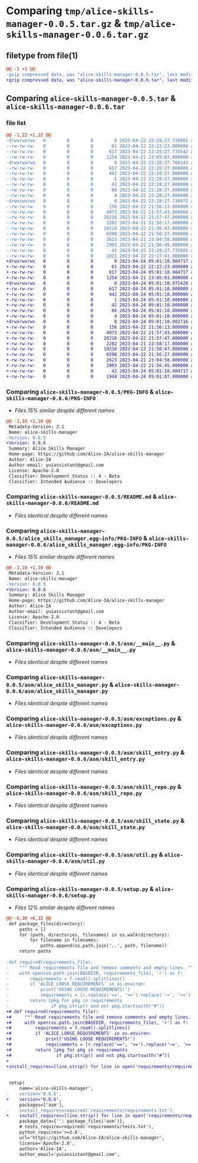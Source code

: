 # Comparing `tmp/alice-skills-manager-0.0.5.tar.gz` & `tmp/alice-skills-manager-0.0.6.tar.gz`

## filetype from file(1)

```diff
@@ -1 +1 @@
-gzip compressed data, was "alice-skills-manager-0.0.5.tar", last modified: Sat Apr 22 22:28:27 2023, max compression
+gzip compressed data, was "alice-skills-manager-0.0.6.tar", last modified: Mon Apr 24 05:01:10 2023, max compression
```

## Comparing `alice-skills-manager-0.0.5.tar` & `alice-skills-manager-0.0.6.tar`

### file list

```diff
@@ -1,22 +1,22 @@
-drwxrwxrwx   0        0        0        0 2023-04-22 22:28:27.735601 alice-skills-manager-0.0.5/
--rw-rw-rw-   0        0        0       61 2023-04-22 22:22:23.000000 alice-skills-manager-0.0.5/MANIFEST.in
--rw-rw-rw-   0        0        0      617 2023-04-22 22:28:27.733542 alice-skills-manager-0.0.5/PKG-INFO
--rw-rw-rw-   0        0        0     1254 2023-04-21 23:05:03.000000 alice-skills-manager-0.0.5/README.md
-drwxrwxrwx   0        0        0        0 2023-04-22 22:28:27.708343 alice-skills-manager-0.0.5/alice_skills_manager.egg-info/
--rw-rw-rw-   0        0        0      617 2023-04-22 22:28:27.000000 alice-skills-manager-0.0.5/alice_skills_manager.egg-info/PKG-INFO
--rw-rw-rw-   0        0        0      442 2023-04-22 22:28:27.000000 alice-skills-manager-0.0.5/alice_skills_manager.egg-info/SOURCES.txt
--rw-rw-rw-   0        0        0        1 2023-04-22 22:28:27.000000 alice-skills-manager-0.0.5/alice_skills_manager.egg-info/dependency_links.txt
--rw-rw-rw-   0        0        0       42 2023-04-22 22:28:27.000000 alice-skills-manager-0.0.5/alice_skills_manager.egg-info/entry_points.txt
--rw-rw-rw-   0        0        0       66 2023-04-22 22:28:27.000000 alice-skills-manager-0.0.5/alice_skills_manager.egg-info/requires.txt
--rw-rw-rw-   0        0        0        4 2023-04-22 22:28:27.000000 alice-skills-manager-0.0.5/alice_skills_manager.egg-info/top_level.txt
-drwxrwxrwx   0        0        0        0 2023-04-22 22:28:27.730972 alice-skills-manager-0.0.5/asm/
--rw-rw-rw-   0        0        0      156 2023-04-22 21:56:13.000000 alice-skills-manager-0.0.5/asm/__init__.py
--rw-rw-rw-   0        0        0     4073 2023-04-22 21:57:43.000000 alice-skills-manager-0.0.5/asm/__main__.py
--rw-rw-rw-   0        0        0    20216 2023-04-22 21:57:47.000000 alice-skills-manager-0.0.5/asm/alice_skills_manager.py
--rw-rw-rw-   0        0        0     2202 2023-04-21 22:58:17.000000 alice-skills-manager-0.0.5/asm/exceptions.py
--rw-rw-rw-   0        0        0    19210 2023-04-22 21:56:47.000000 alice-skills-manager-0.0.5/asm/skill_entry.py
--rw-rw-rw-   0        0        0     6598 2023-04-22 21:56:27.000000 alice-skills-manager-0.0.5/asm/skill_repo.py
--rw-rw-rw-   0        0        0     2623 2023-04-21 23:04:58.000000 alice-skills-manager-0.0.5/asm/skill_state.py
--rw-rw-rw-   0        0        0     2993 2023-04-22 21:56:45.000000 alice-skills-manager-0.0.5/asm/util.py
--rw-rw-rw-   0        0        0       42 2023-04-22 22:28:27.735601 alice-skills-manager-0.0.5/setup.cfg
--rw-rw-rw-   0        0        0     1822 2023-04-22 22:27:41.000000 alice-skills-manager-0.0.5/setup.py
+drwxrwxrwx   0        0        0        0 2023-04-24 05:01:10.984717 alice-skills-manager-0.0.6/
+-rw-rw-rw-   0        0        0       61 2023-04-22 22:22:23.000000 alice-skills-manager-0.0.6/MANIFEST.in
+-rw-rw-rw-   0        0        0      617 2023-04-24 05:01:10.984717 alice-skills-manager-0.0.6/PKG-INFO
+-rw-rw-rw-   0        0        0     1254 2023-04-21 23:05:03.000000 alice-skills-manager-0.0.6/README.md
+drwxrwxrwx   0        0        0        0 2023-04-24 05:01:10.975420 alice-skills-manager-0.0.6/alice_skills_manager.egg-info/
+-rw-rw-rw-   0        0        0      617 2023-04-24 05:01:10.000000 alice-skills-manager-0.0.6/alice_skills_manager.egg-info/PKG-INFO
+-rw-rw-rw-   0        0        0      442 2023-04-24 05:01:10.000000 alice-skills-manager-0.0.6/alice_skills_manager.egg-info/SOURCES.txt
+-rw-rw-rw-   0        0        0        1 2023-04-24 05:01:10.000000 alice-skills-manager-0.0.6/alice_skills_manager.egg-info/dependency_links.txt
+-rw-rw-rw-   0        0        0       42 2023-04-24 05:01:10.000000 alice-skills-manager-0.0.6/alice_skills_manager.egg-info/entry_points.txt
+-rw-rw-rw-   0        0        0       66 2023-04-24 05:01:10.000000 alice-skills-manager-0.0.6/alice_skills_manager.egg-info/requires.txt
+-rw-rw-rw-   0        0        0        4 2023-04-24 05:01:10.000000 alice-skills-manager-0.0.6/alice_skills_manager.egg-info/top_level.txt
+drwxrwxrwx   0        0        0        0 2023-04-24 05:01:10.982716 alice-skills-manager-0.0.6/asm/
+-rw-rw-rw-   0        0        0      156 2023-04-22 21:56:13.000000 alice-skills-manager-0.0.6/asm/__init__.py
+-rw-rw-rw-   0        0        0     4073 2023-04-22 21:57:43.000000 alice-skills-manager-0.0.6/asm/__main__.py
+-rw-rw-rw-   0        0        0    20216 2023-04-22 21:57:47.000000 alice-skills-manager-0.0.6/asm/alice_skills_manager.py
+-rw-rw-rw-   0        0        0     2202 2023-04-21 22:58:17.000000 alice-skills-manager-0.0.6/asm/exceptions.py
+-rw-rw-rw-   0        0        0    19210 2023-04-22 21:56:47.000000 alice-skills-manager-0.0.6/asm/skill_entry.py
+-rw-rw-rw-   0        0        0     6598 2023-04-22 21:56:27.000000 alice-skills-manager-0.0.6/asm/skill_repo.py
+-rw-rw-rw-   0        0        0     2623 2023-04-21 23:04:58.000000 alice-skills-manager-0.0.6/asm/skill_state.py
+-rw-rw-rw-   0        0        0     2993 2023-04-22 21:56:45.000000 alice-skills-manager-0.0.6/asm/util.py
+-rw-rw-rw-   0        0        0       42 2023-04-24 05:01:10.984717 alice-skills-manager-0.0.6/setup.cfg
+-rw-rw-rw-   0        0        0     1948 2023-04-24 05:01:07.000000 alice-skills-manager-0.0.6/setup.py
```

### Comparing `alice-skills-manager-0.0.5/PKG-INFO` & `alice-skills-manager-0.0.6/PKG-INFO`

 * *Files 15% similar despite different names*

```diff
@@ -1,10 +1,10 @@
 Metadata-Version: 2.1
 Name: alice-skills-manager
-Version: 0.0.5
+Version: 0.0.6
 Summary: Alice Skills Manager
 Home-page: https://github.com/Alice-IA/alice-skills-manager
 Author: Alice-IA
 Author-email: yuiassistant@gmail.com
 License: Apache-2.0
 Classifier: Development Status :: 4 - Beta
 Classifier: Intended Audience :: Developers
```

### Comparing `alice-skills-manager-0.0.5/README.md` & `alice-skills-manager-0.0.6/README.md`

 * *Files identical despite different names*

### Comparing `alice-skills-manager-0.0.5/alice_skills_manager.egg-info/PKG-INFO` & `alice-skills-manager-0.0.6/alice_skills_manager.egg-info/PKG-INFO`

 * *Files 15% similar despite different names*

```diff
@@ -1,10 +1,10 @@
 Metadata-Version: 2.1
 Name: alice-skills-manager
-Version: 0.0.5
+Version: 0.0.6
 Summary: Alice Skills Manager
 Home-page: https://github.com/Alice-IA/alice-skills-manager
 Author: Alice-IA
 Author-email: yuiassistant@gmail.com
 License: Apache-2.0
 Classifier: Development Status :: 4 - Beta
 Classifier: Intended Audience :: Developers
```

### Comparing `alice-skills-manager-0.0.5/asm/__main__.py` & `alice-skills-manager-0.0.6/asm/__main__.py`

 * *Files identical despite different names*

### Comparing `alice-skills-manager-0.0.5/asm/alice_skills_manager.py` & `alice-skills-manager-0.0.6/asm/alice_skills_manager.py`

 * *Files identical despite different names*

### Comparing `alice-skills-manager-0.0.5/asm/exceptions.py` & `alice-skills-manager-0.0.6/asm/exceptions.py`

 * *Files identical despite different names*

### Comparing `alice-skills-manager-0.0.5/asm/skill_entry.py` & `alice-skills-manager-0.0.6/asm/skill_entry.py`

 * *Files identical despite different names*

### Comparing `alice-skills-manager-0.0.5/asm/skill_repo.py` & `alice-skills-manager-0.0.6/asm/skill_repo.py`

 * *Files identical despite different names*

### Comparing `alice-skills-manager-0.0.5/asm/skill_state.py` & `alice-skills-manager-0.0.6/asm/skill_state.py`

 * *Files identical despite different names*

### Comparing `alice-skills-manager-0.0.5/asm/util.py` & `alice-skills-manager-0.0.6/asm/util.py`

 * *Files identical despite different names*

### Comparing `alice-skills-manager-0.0.5/setup.py` & `alice-skills-manager-0.0.6/setup.py`

 * *Files 12% similar despite different names*

```diff
@@ -6,30 +6,32 @@
 def package_files(directory):
     paths = []
     for (path, directories, filenames) in os.walk(directory):
         for filename in filenames:
             paths.append(os.path.join('..', path, filename))
     return paths
 
-def required(requirements_file):
-    """ Read requirements file and remove comments and empty lines. """
-    with open(os.path.join(BASEDIR, requirements_file), 'r') as f:
-        requirements = f.read().splitlines()
-        if 'ALICE_LOOSE_REQUIREMENTS' in os.environ:
-            print('USING LOOSE REQUIREMENTS!')
-            requirements = [r.replace('==', '>=').replace('~=', '>=') for r in requirements]
-        return [pkg for pkg in requirements
-                if pkg.strip() and not pkg.startswith("#")]
+# def required(requirements_file):
+#     """ Read requirements file and remove comments and empty lines. """
+#     with open(os.path.join(BASEDIR, requirements_file), 'r') as f:
+#         requirements = f.read().splitlines()
+#         if 'ALICE_LOOSE_REQUIREMENTS' in os.environ:
+#             print('USING LOOSE REQUIREMENTS!')
+#             requirements = [r.replace('==', '>=').replace('~=', '>=') for r in requirements]
+#         return [pkg for pkg in requirements
+#                 if pkg.strip() and not pkg.startswith("#")]
+
+install_requires=[line.strip() for line in open('requirements/requirements.txt')]
 
 
 setup(
     name='alice-skills-manager',
-    version='0.0.5',
+    version='0.0.6',
     packages=['asm'],
-    install_requires=required('requirements/requirements.txt'),
+    install_requires=[line.strip() for line in open('requirements/requirements.txt')],
     package_data={'': package_files('asm')},
     # tests_require=required('requirements/tests.txt'),
     python_requires='>=3.6',
     url='https://github.com/Alice-IA/alice-skills-manager',
     license='Apache-2.0',
     author='Alice-IA',
     author_email='yuiassistant@gmail.com',
```

